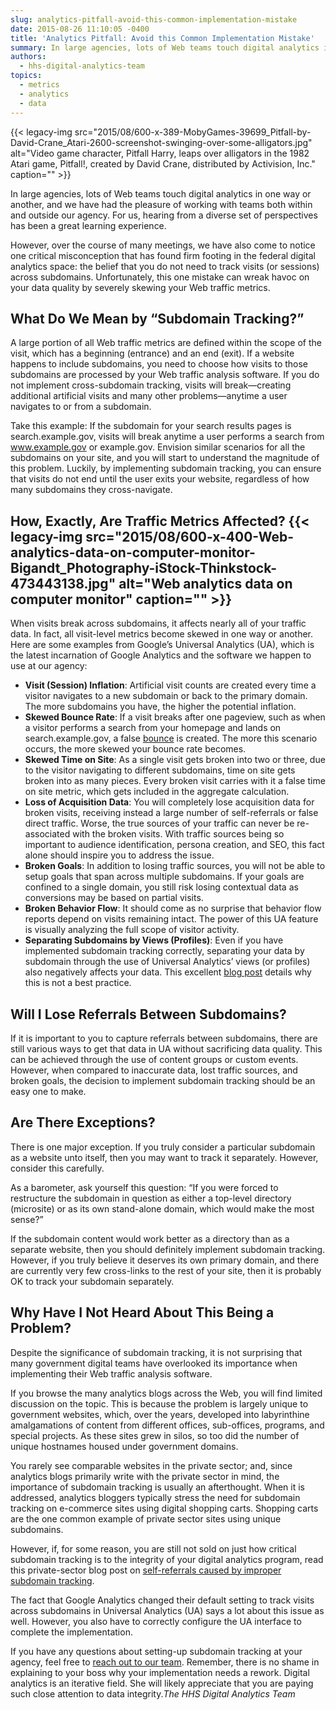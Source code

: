 ```yaml
---
slug: analytics-pitfall-avoid-this-common-implementation-mistake
date: 2015-08-26 11:10:05 -0400
title: 'Analytics Pitfall: Avoid this Common Implementation Mistake'
summary: In large agencies, lots of Web teams touch digital analytics in one way or another, and we have had the pleasure of working with teams both within and outside our agency. For us, hearing from a diverse set of perspectives has been a great learning experience. However, over the course of many meetings, we have
authors:
  - hhs-digital-analytics-team
topics:
  - metrics
  - analytics
  - data
---
```


{{< legacy-img src="2015/08/600-x-389-MobyGames-39699\_Pitfall-by-David-Crane\_Atari-2600-screenshot-swinging-over-some-alligators.jpg" alt="Video game character, Pitfall Harry, leaps over alligators in the 1982 Atari game, Pitfall!, created by David Crane, distributed by Activision, Inc." caption="" >}} 

In large agencies, lots of Web teams touch digital analytics in one way or another, and we have had the pleasure of working with teams both within and outside our agency. For us, hearing from a diverse set of perspectives has been a great learning experience.

However, over the course of many meetings, we have also come to notice one critical misconception that has found firm footing in the federal digital analytics space: the belief that you do not need to track visits (or sessions) across subdomains. Unfortunately, this one mistake can wreak havoc on your data quality by severely skewing your Web traffic metrics.

## What Do We Mean by “Subdomain Tracking?”

A large portion of all Web traffic metrics are defined within the scope of the visit, which has a beginning (entrance) and an end (exit). If a website happens to include subdomains, you need to choose how visits to those subdomains are processed by your Web traffic analysis software. If you do not implement cross-subdomain tracking, visits will break—creating additional artificial visits and many other problems—anytime a user navigates to or from a subdomain.

Take this example: If the subdomain for your search results pages is search.example.gov, visits will break anytime a user performs a search from www.example.gov or example.gov. Envision similar scenarios for all the subdomains on your site, and you will start to understand the magnitude of this problem. Luckily, by implementing subdomain tracking, you can ensure that visits do not end until the user exits your website, regardless of how many subdomains they cross-navigate.

## How, Exactly, Are Traffic Metrics Affected? {{< legacy-img src="2015/08/600-x-400-Web-analytics-data-on-computer-monitor-Bigandt_Photography-iStock-Thinkstock-473443138.jpg" alt="Web analytics data on computer monitor" caption="" >}} 

When visits break across subdomains, it affects nearly all of your traffic data. In fact, all visit-level metrics become skewed in one way or another. Here are some examples from Google’s Universal Analytics (UA), which is the latest incarnation of Google Analytics and the software we happen to use at our agency:

  * **Visit (Session) Inflation**: Artificial visit counts are created every time a visitor navigates to a new subdomain or back to the primary domain. The more subdomains you have, the higher the potential inflation.
  * **Skewed Bounce Rate**: If a visit breaks after one pageview, such as when a visitor performs a search from your homepage and lands on search.example.gov, a false [bounce](https://support.google.com/analytics/answer/1009409?hl=en) is created. The more this scenario occurs, the more skewed your bounce rate becomes.
  * **Skewed Time on Site**: As a single visit gets broken into two or three, due to the visitor navigating to different subdomains, time on site gets broken into as many pieces. Every broken visit carries with it a false time on site metric, which gets included in the aggregate calculation.
  * **Loss of Acquisition Data**: You will completely lose acquisition data for broken visits, receiving instead a large number of self-referrals or false direct traffic. Worse, the true sources of your traffic can never be re-associated with the broken visits. With traffic sources being so important to audience identification, persona creation, and SEO, this fact alone should inspire you to address the issue.
  * **Broken Goals**: In addition to losing traffic sources, you will not be able to setup goals that span across multiple subdomains. If your goals are confined to a single domain, you still risk losing contextual data as conversions may be based on partial visits.
  * **Broken Behavior Flow**: It should come as no surprise that behavior flow reports depend on visits remaining intact. The power of this UA feature is visually analyzing the full scope of visitor activity.
  * **Separating Subdomains by Views (Profiles)**: Even if you have implemented subdomain tracking correctly, separating your data by subdomain through the use of Universal Analytics’ views (or profiles) also negatively affects your data. This excellent [blog post](http://www.annielytics.com/blog/analytics/when-good-data-goes-bad-an-expose-on-profile-filters-in-google-analytics/) details why this is not a best practice.

## Will I Lose Referrals Between Subdomains?

If it is important to you to capture referrals between subdomains, there are still various ways to get that data in UA without sacrificing data quality. This can be achieved through the use of content groups or custom events. However, when compared to inaccurate data, lost traffic sources, and broken goals, the decision to implement subdomain tracking should be an easy one to make.

## Are There Exceptions?

There is one major exception. If you truly consider a particular subdomain as a website unto itself, then you may want to track it separately. However, consider this carefully.

As a barometer, ask yourself this question: “If you were forced to restructure the subdomain in question as either a top-level directory (microsite) or as its own stand-alone domain, which would make the most sense?”

If the subdomain content would work better as a directory than as a separate website, then you should definitely implement subdomain tracking. However, if you truly believe it deserves its own primary domain, and there are currently very few cross-links to the rest of your site, then it is probably OK to track your subdomain separately.

## Why Have I Not Heard About This Being a Problem?

Despite the significance of subdomain tracking, it is not surprising that many government digital teams have overlooked its importance when implementing their Web traffic analysis software.

If you browse the many analytics blogs across the Web, you will find limited discussion on the topic. This is because the problem is largely unique to government websites, which, over the years, developed into labyrinthine amalgamations of content from different offices, sub-offices, programs, and special projects. As these sites grew in silos, so too did the number of unique hostnames housed under government domains.

You rarely see comparable websites in the private sector; and, since analytics blogs primarily write with the private sector in mind, the importance of subdomain tracking is usually an afterthought. When it is addressed, analytics bloggers typically stress the need for subdomain tracking on e-commerce sites using digital shopping carts. Shopping carts are the one common example of private sector sites using unique subdomains.

However, if, for some reason, you are still not sold on just how critical subdomain tracking is to the integrity of your digital analytics program, read this private-sector blog post on [self-referrals caused by improper subdomain tracking](https://threeventures.com/how-to-fix-self-referrals-in-google-analytics/).

The fact that Google Analytics changed their default setting to track visits across subdomains in Universal Analytics (UA) says a lot about this issue as well. However, you also have to correctly configure the UA interface to complete the implementation.

If you have any questions about setting-up subdomain tracking at your agency, feel free to [reach out to our team](http://analytics@dcdteam.hhs.gov). Remember, there is no shame in explaining to your boss why your implementation needs a rework. Digital analytics is an iterative field. She will likely appreciate that you are paying such close attention to data integrity._The HHS Digital Analytics Team_